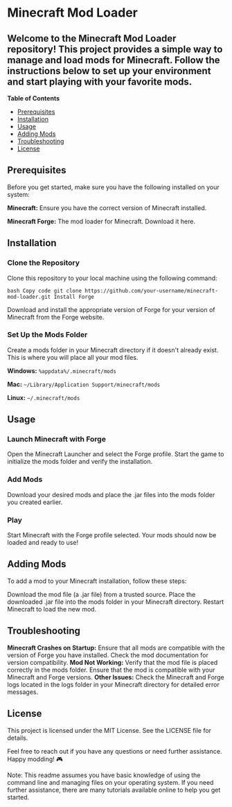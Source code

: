 # Minecraft Mod Loader

## Welcome to the Minecraft Mod Loader repository! This project provides a simple way to manage and load mods for Minecraft. Follow the instructions below to set up your environment and start playing with your favorite mods.

**Table of Contents**

* [Prerequisites](https://github.com/csteel217/MinecraftMods?tab=readme-ov-file#prerequisites)
* [Installation](https://github.com/csteel217/MinecraftMods?tab=readme-ov-file#installation)
* [Usage](https://github.com/csteel217/MinecraftMods?tab=readme-ov-file#usage)
* [Adding Mods](https://github.com/csteel217/MinecraftMods?tab=readme-ov-file#adding-mods)
* [Troubleshooting](https://github.com/csteel217/MinecraftMods?tab=readme-ov-file#troubleshooting)
* [License](https://github.com/csteel217/MinecraftMods?tab=readme-ov-file#license)

## Prerequisites

Before you get started, make sure you have the following installed on your system:

**Minecraft:** Ensure you have the correct version of Minecraft installed.

**Minecraft Forge:** The mod loader for Minecraft. Download it here.

## Installation

### Clone the Repository

Clone this repository to your local machine using the following command:

`bash
Copy code
git clone https://github.com/your-username/minecraft-mod-loader.git
Install Forge`

Download and install the appropriate version of Forge for your version of Minecraft from the Forge website.

### Set Up the Mods Folder

Create a mods folder in your Minecraft directory if it doesn't already exist. This is where you will place all your mod files.

**Windows:** `%appdata%/.minecraft/mods`

**Mac:** `~/Library/Application Support/minecraft/mods`

**Linux:** `~/.minecraft/mods`

## Usage

### Launch Minecraft with Forge

Open the Minecraft Launcher and select the Forge profile. Start the game to initialize the mods folder and verify the installation.

### Add Mods

Download your desired mods and place the .jar files into the mods folder you created earlier.

### Play

Start Minecraft with the Forge profile selected. Your mods should now be loaded and ready to use!

## Adding Mods

To add a mod to your Minecraft installation, follow these steps:

Download the mod file (a .jar file) from a trusted source.
Place the downloaded .jar file into the mods folder in your Minecraft directory.
Restart Minecraft to load the new mod.

## Troubleshooting

**Minecraft Crashes on Startup:** Ensure that all mods are compatible with the version of Forge you have installed. Check the mod documentation for version compatibility.
**Mod Not Working:** Verify that the mod file is placed correctly in the mods folder. Ensure that the mod is compatible with your Minecraft and Forge versions.
**Other Issues:** Check the Minecraft and Forge logs located in the logs folder in your Minecraft directory for detailed error messages.

## License

This project is licensed under the MIT License. See the LICENSE file for details.

Feel free to reach out if you have any questions or need further assistance. Happy modding! 🎮

Note: This readme assumes you have basic knowledge of using the command line and managing files on your operating system. If you need further assistance, there are many tutorials available online to help you get started.
